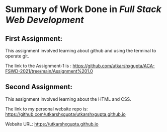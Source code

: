 # Summary of Work Done in *Full Stack Web Development*


## First Assignment:
This assignment involved learning about github and using the terminal to operate git. 

The link to the Assignment-1 is :
https://github.com/utkarshxgupta/ACA-FSWD-2021/tree/main/Assignment%201.0



## Second Assignment:
This assignment involved learning about the HTML and CSS.

The link to my personal website repo is:
https://github.com/utkarshxgupta/utkarshxgupta.github.io

Website URL:
https://utkarshxgupta.github.io